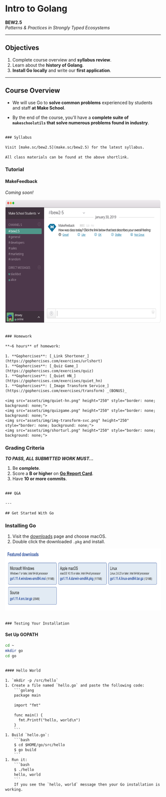 # Intro to Golang

**BEW2.5**<br>_Patterns & Practices in Strongly Typed Ecosystems_

---

## Objectives

1. Complete course overview and **syllabus review**.
1. Learn about the **history of Golang**.
1. **Install Go locally** and write our **first application**.

---

## Course Overview

* We will use Go to **solve common problems** experienced by students and staff **at Make School**.

* By the end of the course, you'll have a **complete suite of `makeschoolutils` that solve numerous problems found in industry**.

~~~

### Syllabus

Visit [make.sc/bew2.5](make.sc/bew2.5) for the latest syllabus.

All class materials can be found at the above shortlink.

~~~

### Tutorial

#### MakeFeedback

_Coming soon!_

<img src="assets/img/tutorial-mockup.svg" height="400" style="border: none; background: none;">

~~~

### Homework

**~6 hours** of homework:

1. **Gophercises**: [_Link Shortener_](https://gophercises.com/exercises/urlshort)
1. **Gophercises**: [_Quiz Game_](https://gophercises.com/exercises/quiz)
1. **Gophercises**: [_Quiet HN_](https://gophercises.com/exercises/quiet_hn)
1. **Gophercises**: [_Image Transform Service_](https://gophercises.com/exercises/transform) _(BONUS)_

<img src="assets/img/quiet-hn.png" height="250" style="border: none; background: none;">
<img src="assets/img/quizgame.png" height="250" style="border: none; background: none;">
<img src="assets/img/img-transform-svc.png" height="250" style="border: none; background: none;">
<img src="assets/img/shorturl.png" height="250" style="border: none; background: none;">

~~~

### Grading Criteria

**_TO PASS, ALL SUBMITTED WORK MUST..._**

1. Be **complete**.
1. Score a **B or higher** on **[Go Report Card](https://goreportcard.com)**.
1. Have **10 or more commits**.

~~~

### Q&A

---

## Get Started With Go

~~~

### Installing Go

1. Visit the [downloads](https://golang.org/dl/) page and choose macOS.
2. Double click the downloaded `.pkg` and install.

<img src="assets/img/download.png" height="200" style="border: none; background: none;">

~~~

### Testing Your Installation

~~~

#### Set Up GOPATH

```bash
cd ~
mkdir go
cd go
```

~~~

#### Hello World

1. `mkdir -p /src/hello`
1. Create a file named `hello.go` and paste the following code:
    ```golang
    package main

    import "fmt"

    func main() {
      fmt.Printf("hello, world\n")
    }
    ```
1. Build `hello.go`:
    ```bash
    $ cd $HOME/go/src/hello
    $ go build
    ```
1. Run it:
    ```bash
    $ ./hello
    hello, world
    ```
    If you see the `hello, world` message then your Go installation is working.
